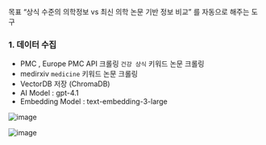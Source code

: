 목표
“상식 수준의 의학정보 vs 최신 의학 논문 기반 정보 비교” 를 자동으로 해주는 도구

### 1. 데이터 수집
- PMC , Europe PMC API 크롤링 `건강 상식` 키워드 논문 크롤링
- medirxiv `medicine` 키워드 논문 크롤링
- VectorDB 저장 (ChromaDB)
- AI Model : gpt-4.1
- Embedding Model : text-embedding-3-large

![image](https://github.com/user-attachments/assets/a60bcfe0-d195-4c95-abf3-845c2749c68e)


![image](https://github.com/user-attachments/assets/405fa90a-910e-48d3-8009-a5736d553923)
